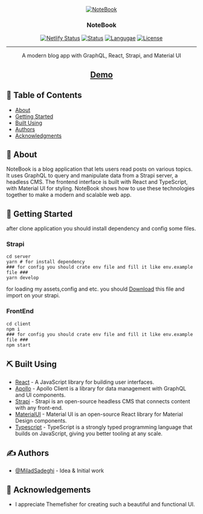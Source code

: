 <p align="center">
  <a href="" rel="noopener">
 <img src="https://s2.uupload.ir/files/new-logo_a8tm.png" alt="NoteBook"></a>
</p>

<h3 align="center">NoteBook</h3>

<div align="center">

[![Netlify Status](https://api.netlify.com/api/v1/badges/056f47ce-be1e-4159-821c-d3ca8d096709/deploy-status)](https://app.netlify.com/sites/extraordinary-liger-61c025/deploys)
[![Status](https://img.shields.io/badge/status-active-success.svg)]()
[![Langugae](https://img.shields.io/github/languages/top/miladsadeghi/hekto)]()
[![License](https://img.shields.io/badge/license-MIT-blue.svg)](/LICENSE)

</div>

---

<p align="center"> A modern blog app with GraphQL, React, Strapi, and Material UI
    <br> 
</p>
<h2 align="center">
<a href="https://notebook.miladsdgh.ir">Demo</a>
<br></h2>


## 📝 Table of Contents

- [About](#about)
- [Getting Started](#getting_started)
- [Built Using](#built_using)
- [Authors](#authors)
- [Acknowledgments](#acknowledgement)

## 🧐 About <a name = "about"></a>

NoteBook is a blog application that lets users read posts on various topics. It uses GraphQL to query and manipulate data from a Strapi server, a headless CMS. The frontend interface is built with React and TypeScript, with Material UI for styling. NoteBook shows how to use these technologies together to make a modern and scalable web app.


## 🏁 Getting Started <a name = "getting_started"></a>

after clone application you should install dependency and config some files.

### Strapi
```
cd server
yarn # for install dependency
### for config you should crate env file and fill it like env.example file ###
yarn develop
```

for loading my assets,config and etc. you should [Download](https://drive.google.com/file/d/1UfCYklwy7hynEyvvUZ2UJOEblUBQT30J/view?usp=share_link) this file and import on your strapi.

### FrontEnd
```
cd client
npm i
### for config you should crate env file and fill it like env.example file ###
npm start
```

## ⛏️ Built Using <a name = "built_using"></a>

- [React](https://react.dev/) - A JavaScript library for building user interfaces.
- [Apollo](https://www.apollographql.com/) - Apollo Client is a library for data management with GraphQL and UI components.
- [Strapi](https://strapi.io/) - Strapi is an open-source headless CMS that connects content with any front-end.
- [MaterialUI](https://mui.com/) - Material UI is an open-source React library for Material Design components.
- [Typescript](https://www.typescriptlang.org/) - TypeScript is a strongly typed programming language that builds on JavaScript, giving you better tooling at any scale.


## ✍️ Authors <a name = "authors"></a>

- [@MiladSadeghi](https://github.com/MiladSadeghi) - Idea & Initial work


## 🎉 Acknowledgements <a name = "acknowledgement"></a>

- I appreciate Themefisher for creating such a beautiful and functional UI.

